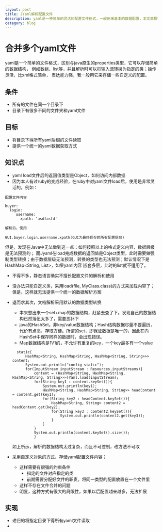 ```yaml
---
layout: post
title: JYaml解析配置文件
description: yaml是一种简单的灵活的配置文件格式，一般用来基本的数据配置，本文章探究了下JYaml包对yaml文件的解析和使用方法。
category: blog
---
```


# 合并多个yaml文件

yaml是一个简单的文件格式，区别与java原生的properties类型，它可以存储简单的数据结构，
例如数组、list等，并且解析时可以将输入流转换为指定的类；操作灵活，比xml格式简单，
表达能力强，我一般用它来存储一些自定义的配置。

## 条件

* 所有的文件在同一个目录下
* 目录下有很多不同的文件夹和yaml文件

## 目标

* 将目录下得所有yaml后缀的文件读取
* 提供一个统一的yaml数据获取方式

## 知识点

* yaml load文件后的返回值类型是Object，如何访问内部数据
* 因为本人有过ruby的变成经验，在ruby中对yaml文件load后，使用是非常灵活的，例如：

```
配置文件内容

buyer:
  login:
     username:
       xpath: 'asdfasfd'

解析后，使用

GUI.buyer.login.username.xpath(GUI为最终保存的所有配置信息)
```

但是，发现在Java中无法做到这一点；如何按照以上的格式定义内容，数据层级是无法预测的；
而Jyaml在load完成数据的返回值是Object类型，此时需要做强制类型转换；由于数据层级无法预测，转换的类型也无法预测；默认情况下是HashMap<String, List<String>>，如果yaml内容
嵌套多层，此时的list<String>就不适用了。

* 不得不多，静态语言确实不擅长配置文件的解析和使用
* 没办法只能自定义类，采用load(file, MyClass.class)的方式来加载内容了；但是，这样就无法提供一个统一的数据解析方案
* 退而求其次，文档解析采用默认的数据类型转换
  - 本来想出来一个set+map的数据结构，赶紧去查了下，发现自己的数据结构已然落伍太多了，需要恶补下
  - java的HashSet，非key/value数据结构；Hash结构数据尽量不要遍历，代价有点高，存取方便。所谓的set，即保证数据是唯一的，因此在向HashSet中保存同样的数据时，会出现错误。
  - Map数据结构是1V1的，不允许有重复的key，一个key最多有一个value

  ```
    static{
        HashMap<String, HashMap<String, HashMap<String, String>>> content;
        System.out.println("config static");
        for(InputStream inputStream : Resources.inputStreams){
            content = (HashMap<String, HashMap<String, HashMap<String, String>>>)Yaml.load(inputStream);
            for(String key1 : content.keySet()){
                System.out.println(key1);
                HashMap<String, HashMap<String, String>> headContent = content.get(key1);
                for(String key2 : headContent.keySet()){
                    HashMap<String, String> content2 = headContent.get(key2);
                    for(String key3 : content2.keySet()){
                        System.out.println(content2.get(key3));
                    }
                }
            }
            System.out.println(content.keySet().size());
            }
  ```

  如上所示，解析的数据结构太过复杂，而且不可控制，改方法不可取

* 采用自定义对象的方式，存储yaml配置文件内容；
  - 这样需要有很强的约束条件
    - 指定的文件对应指定的类
    - 前期需要分配好文件的职责，将同一类型的配置放置在一个文件里
  - 这样不存在文件合并的问题
  - 明显，这种方式有很大的局限性，如果以后配置越来越多，无法扩展

## 实现

* 递归的将指定目录下得所有yaml文件读取
*
